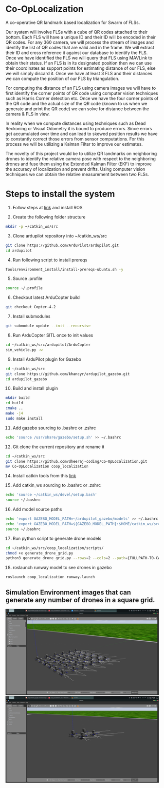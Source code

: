 # Co-OpLocalization

A co-operative QR landmark based localization for Swarm of FLSs. 

Our system will involve FLSs with a cube of QR codes attached to their bottom. 
Each FLS will have a unique ID and their ID will be encoded in their QR codes. 
For any 360 camera, we will process the stream of images and identify the list of QR codes that are valid and in the frame. 
We will extract their ID and cross reference it against our database to identify the FLS. 
Once we have identified the FLS we will query that FLS using MAVLink to obtain their status. 
If an FLS is in its designated position then we can use their coordinates as support points for estimating distance of our FLS, else we will simply discard it. 
Once we have at least 3 FLS and their distances we can compute the position of our FLS by triangulation.

For computing the distance of an FLS using camera images we will have to first identify the corner points of QR code using computer vision techniques such as Harris Corner detection etc. 
Once we have the four corner points of the QR code and the actual size of the QR code (known to us when we generate and print the QR code) we can solve for distance between the camera & FLS in view.

In reality when we compute distances using techniques such as Dead Reckoning or Visual Odometry it is bound to produce errors. 
Since errors get accumulated over time and can lead to skewed position results we have to constantly correct those errors from sensor computations. 
For this process we will be utilizing a Kalman Filter to improve our estimates.

The novelty of this project would be to utilize QR landmarks on neighboring drones to identify the relative camera pose with respect to the neighboring drones and fuse them using the Extended Kalman Filter (EKF) to improve the accuracy of localization and prevent drifts. 
Using computer vision techniques we can obtain the relative measurement between two FLSs.

# Steps to install the system

1. Follow steps at [link](http://wiki.ros.org/noetic/Installation/Ubuntu) and install ROS

2. Create the following folder structure 
```bash
mkdir -p ~/catkin_ws/src
```
3. Clone ardupilot repository into ~/catkin_ws/src
```bash
git clone https://github.com/ArduPilot/ardupilot.git
cd ardupilot
```
4. Run following script to install prereqs
```bash
Tools/environment_install/install-prereqs-ubuntu.sh -y
```
5. Source .profile
```bash
source ~/.profile
```
6. Checkout latest ArduCopter build
```bash
git checkout Copter-4.2
```
7. Install submodules
```bash
git submodule update --init --recursive
```
8. Run ArduCopter SITL once to init values
```bash
cd ~/catkin_ws/src/ardupilot/ArduCopter
sim_vehicle.py -w
```
9. Install ArduPilot plugin for Gazebo
```bash
cd ~/catkin_ws/src
git clone https://github.com/khancyr/ardupilot_gazebo.git
cd ardupilot_gazebo
```
10. Build and install plugin
```bash
mkdir build
cd build
cmake ..
make -j4
sudo make install
```
11. Add gazebo sourcing to .bashrc or .zshrc
```bash
echo 'source /usr/share/gazebo/setup.sh' >> ~/.bashrc
```
12. Git clone the current repository and rename it
```bash
cd ~/catkin_ws/src
git clone https://github.com/dheeraj-coding/Co-OpLocalization.git
mv Co-OpLocalization coop_localization
```
14. Install catkin tools from this [link](https://catkin-tools.readthedocs.io/en/latest/installing.html)

15. Add catkin_ws sourcing to .bashrc or .zshrc
```bash
echo 'source ~/catkin_ws/devel/setup.bash'
source ~/.bashrc
```

16. Add model source paths
```bash
echo 'export GAZEBO_MODEL_PATH=~/ardupilot_gazebo/models' >> ~/.bashrc
echo 'export GAZEBO_MODEL_PATH=${GAZEBO_MODEL_PATH}:$HOME/catkin_ws/src/coop_localization/models' >> ~/.bashrc
source ~/.bashrc
```
17. Run python script to generate drone models
```bash
cd ~/catkin_ws/src/coop_localization/scripts/
chmod +x generate_drone_grid.py
python3 generate_drone_grid.py --rows=2 --cols=2 --path={FULLPATH-TO-CATKIN_WS}/src/coop_localization/worlds/runway.world
```
18. roslaunch runway model to see drones in gazebo
```bash
roslaunch coop_localization runway.launch
```
## Simulation Environment images that can generate any number of drones in a square grid.
![alt text](assets/36drones.png)
![alt text](assets/4drones.png)
